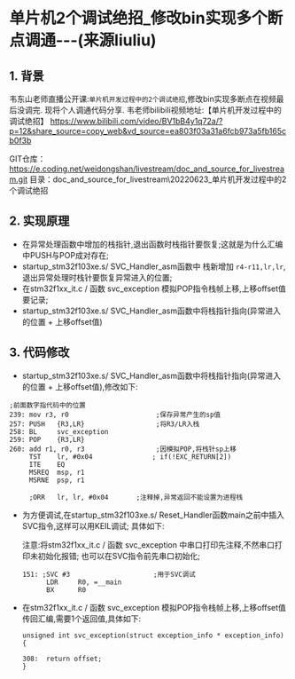# 单片机2个调试绝招_修改bin实现多个断点调通---(来源liuliu)

## 1. 背景

韦东山老师直播公开课:`单片机开发过程中的2个调试绝招`,修改bin实现多断点在视频最后没调完.
现将个人调通代码分享.
韦老师bilibili视频地址:【单片机开发过程中的调试绝招】 https://www.bilibili.com/video/BV1bB4y1q72a/?p=12&share_source=copy_web&vd_source=ea803f03a31a6fcb973a5fb165cb0f3b

GIT仓库：https://e.coding.net/weidongshan/livestream/doc_and_source_for_livestream.git
目录：doc_and_source_for_livestream\20220623‎_单片机开发过程中的2个调试绝招

## 2. 实现原理
*  在异常处理函数中增加的栈指针,退出函数时栈指针要恢复;这就是为什么汇编中PUSH与POP成对存在;
*  startup_stm32f103xe.s/ SVC_Handler_asm函数中 栈新增加 `r4-r11,lr,lr`,退出异常处理时栈针要恢复异常进入的位置;
*  在stm32f1xx_it.c / 函数 svc_exception 模拟POP指令栈帧上移,上移offset值要记录;
*  startup_stm32f103xe.s/ SVC_Handler_asm函数中将栈指针指向(异常进入的位置 + 上移offset值)


## 3. 代码修改

* startup_stm32f103xe.s/ SVC_Handler_asm函数中将栈指针指向(异常进入的位置 + 上移offset值),修改如下:
```
;前面数字指代码中的位置
239: mov r3, r0                      ;保存异常产生的sp值
257: PUSH	{R3,LR}                  ;将R3/LR入栈
258: BL		svc_exception
259: POP 	{R3,LR}
260: add r1, r0, r3                  ;因模拟POP,将栈针sp上移
	 TST 	lr, #0x04				; if(!EXC_RETURN[2])
	 ITE 	EQ
	 MSREQ	msp, r1  
	 MSRNE	psp, r1 				
				
     ;ORR 	lr, lr, #0x04       ;注释掉,异常返回不能设置为进程栈
```
* 为方便调试,在startup_stm32f103xe.s/ Reset_Handler函数main之前中插入SVC指令,这样可以用KEIL调试;   具体如下:

  注意:将stm32f1xx_it.c / 函数 svc_exception 中串口打印先注释,不然串口打印未初始化报错; 也可以在SVC指令前先串口初始化;

  ```
  151: ;SVC #3                     ;用于SVC调试
        LDR     R0, =__main
        BX      R0
  ```

* 在stm32f1xx_it.c / 函数 svc_exception 模拟POP指令栈帧上移,上移offset值传回汇编,需要1个返回值,具体如下:

  ```
  unsigned int svc_exception(struct exception_info * exception_info)
  {
  
  308:  return offset;
  }
  ```

  

 
